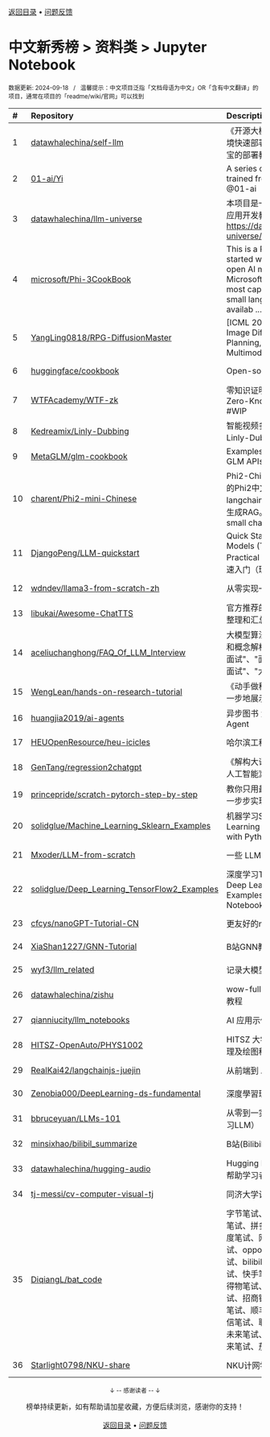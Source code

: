 <a href="https://gitee.com/GrowingGit/GitHub-Chinese-Top-Charts#github中文排行榜">返回目录</a> • <a href="/content/docs/feedback.md">问题反馈</a>

# 中文新秀榜 > 资料类 > Jupyter Notebook
<sub>数据更新: 2024-09-18&nbsp;&nbsp;&nbsp;/&nbsp;&nbsp;&nbsp;温馨提示：中文项目泛指「文档母语为中文」OR「含有中文翻译」的项目，通常在项目的「readme/wiki/官网」可以找到</sub>

|#|Repository|Description|Stars|Updated|Created|
|:-|:-|:-|:-|:-|:-|
|1|[datawhalechina/self-llm](https://github.com/datawhalechina/self-llm)|《开源大模型食用指南》基于Linux环境快速部署开源大模型，更适合中国宝宝的部署教程|7893|2024-08-31|2023-11-16|
|2|[01-ai/Yi](https://github.com/01-ai/Yi)|A series of large language models trained from scratch by developers @01-ai|7598|2024-09-06|2023-11-03|
|3|[datawhalechina/llm-universe](https://github.com/datawhalechina/llm-universe)|本项目是一个面向小白开发者的大模型应用开发教程，在线阅读地址：https://datawhalechina.github.io/llm-universe/|4364|2024-09-15|2023-10-29|
|4|[microsoft/Phi-3CookBook](https://github.com/microsoft/Phi-3CookBook)|This is a Phi-3 book for getting started with Phi-3. Phi-3, a family of open AI models developed by Microsoft. Phi-3 models are the most capable and cost-effective small language models (SLMs) availab ...|2232|2024-09-17|2024-05-07|
|5|[YangLing0818/RPG-DiffusionMaster](https://github.com/YangLing0818/RPG-DiffusionMaster)|[ICML 2024] Mastering Text-to-Image Diffusion: Recaptioning, Planning, and Generating with Multimodal LLMs (PRG)|1652|2024-09-06|2024-01-22|
|6|[huggingface/cookbook](https://github.com/huggingface/cookbook)|Open-source AI cookbook|1606|2024-09-13|2023-11-24|
|7|[WTFAcademy/WTF-zk](https://github.com/WTFAcademy/WTF-zk)|零知识证明入门教程。Comprehensive Zero-Knowledge Proofs Tutorial. #zk #WIP|1502|2024-09-13|2023-11-29|
|8|[Kedreamix/Linly-Dubbing](https://github.com/Kedreamix/Linly-Dubbing)|智能视频多语言AI配音/翻译工具 - Linly-Dubbing — “AI赋能，语言无界”|1409|2024-08-23|2024-08-08|
|9|[MetaGLM/glm-cookbook](https://github.com/MetaGLM/glm-cookbook)|Examples and guides for using the GLM APIs|725|2024-09-03|2024-01-22|
|10|[charent/Phi2-mini-Chinese](https://github.com/charent/Phi2-mini-Chinese)|Phi2-Chinese-0.2B 从0开始训练自己的Phi2中文小模型，支持接入langchain加载本地知识库做检索增强生成RAG。Training your own Phi2 small chat model from scratch.|467|2024-07-11|2023-12-22|
|11|[DjangoPeng/LLM-quickstart](https://github.com/DjangoPeng/LLM-quickstart)|Quick Start for Large Language Models (Theoretical Learning and Practical Fine-tuning) 大语言模型快速入门（理论学习与微调实战）|467|2024-08-27|2023-12-11|
|12|[wdndev/llama3-from-scratch-zh](https://github.com/wdndev/llama3-from-scratch-zh)|从零实现一个 llama3 中文版|447|2024-06-12|2024-05-23|
|13|[libukai/Awesome-ChatTTS](https://github.com/libukai/Awesome-ChatTTS)|官方推荐的 ChatTTS 最佳入门指南，整理和汇总了常见问题和相关资源|339|2024-06-19|2024-06-05|
|14|[aceliuchanghong/FAQ_Of_LLM_Interview](https://github.com/aceliuchanghong/FAQ_Of_LLM_Interview)|大模型算法岗面试题(含答案):常见问题和概念解析 "大模型面试题"、"算法岗面试"、"面试常见问题"、"大模型算法面试"、"大模型应用基础"|198|2024-07-31|2024-03-13|
|15|[WengLean/hands-on-research-tutorial](https://github.com/WengLean/hands-on-research-tutorial)|《动手做科研》面向科研初学者，一步一步地展示如何入门人工智能科研|170|2024-09-01|2024-05-07|
|16|[huangjia2019/ai-agents](https://github.com/huangjia2019/ai-agents)|异步图书 大模型应用开发 动手做AI Agent|151|2024-07-04|2024-05-10|
|17|[HEUOpenResource/heu-icicles](https://github.com/HEUOpenResource/heu-icicles)|哈尔滨工程大学课程攻略共享计划|132|2024-09-02|2024-04-13|
|18|[GenTang/regression2chatgpt](https://github.com/GenTang/regression2chatgpt)|《解构大语言模型：从线性回归到通用人工智能》配套代码|127|2024-09-15|2023-12-07|
|19|[princepride/scratch-pytorch-step-by-step](https://github.com/princepride/scratch-pytorch-step-by-step)|教你只用最基本的python语法和numpy一步步实现深度学习框架|117|2024-08-02|2024-01-02|
|20|[solidglue/Machine_Learning_Sklearn_Examples](https://github.com/solidglue/Machine_Learning_Sklearn_Examples)|机器学习Sklearn入门指南。Machine Learning Sklearn API and Examples with Python3 and Jupyter Notebook.|108|2024-05-20|2024-02-28|
|21|[Mxoder/LLM-from-scratch](https://github.com/Mxoder/LLM-from-scratch)|一些 LLM 方面的从零复现笔记|104|2024-06-09|2024-04-29|
|22|[solidglue/Deep_Learning_TensorFlow2_Examples](https://github.com/solidglue/Deep_Learning_TensorFlow2_Examples)|深度学习TensorFlow2入门指南。Deep Learning TensorFlow2  API and Examples with Python3 and Jupyter Notebook.|98|2024-05-20|2024-02-27|
|23|[cfcys/nanoGPT-Tutorial-CN](https://github.com/cfcys/nanoGPT-Tutorial-CN)|更友好的nanoGPT的中文教程|82|2024-05-17|2024-04-22|
|24|[XiaShan1227/GNN-Tutorial](https://github.com/XiaShan1227/GNN-Tutorial)|B站GNN教程资料|79|2024-09-05|2024-01-14|
|25|[wyf3/llm_related](https://github.com/wyf3/llm_related)|记录大模型相关的一些知识和方法|65|2024-09-08|2024-08-04|
|26|[datawhalechina/zishu](https://github.com/datawhalechina/zishu)|wow-fullstack，令人惊叹的全栈开发教程|63|2024-07-06|2023-12-28|
|27|[qianniucity/llm_notebooks](https://github.com/qianniucity/llm_notebooks)|AI 应用示例合集|61|2024-06-03|2024-04-25|
|28|[HITSZ-OpenAuto/PHYS1002](https://github.com/HITSZ-OpenAuto/PHYS1002)|HITSZ 大学物理实验 实验报告、数据处理及绘图程序等资料|49|2024-09-13|2023-10-02|
|29|[RealKai42/langchainjs-juejin](https://github.com/RealKai42/langchainjs-juejin)|从前端到 AI：langchain.js 入门和实战|47|2024-05-17|2024-04-25|
|30|[Zenobia000/DeepLearning-ds-fundamental](https://github.com/Zenobia000/DeepLearning-ds-fundamental)|深度學習理論程式大全|39|2024-07-25|2024-02-03|
|31|[bbruceyuan/LLMs-101](https://github.com/bbruceyuan/LLMs-101)|从零到一实现一个 miniLLM～（动手学习LLM）|39|2024-04-30|2023-10-06|
|32|[minsixhao/bilibil_summarize](https://github.com/minsixhao/bilibil_summarize)|B站(Bilibili)视频 AI总结摘要|30|2024-09-05|2024-02-25|
|33|[datawhalechina/hugging-audio](https://github.com/datawhalechina/hugging-audio)|Hugging Face Audio Course中文版，帮助学习者快速入门音频模态|28|2024-05-25|2023-12-18|
|34|[tj-messi/cv-computer-visual-tj](https://github.com/tj-messi/cv-computer-visual-tj)|同济大学计算机视觉实验室学习|26|2024-09-17|2024-08-03|
|35|[DiqiangL/bat_code](https://github.com/DiqiangL/bat_code)|字节笔试、腾讯笔试、阿里笔试、美团笔试、拼多多笔试、蚂蚁金服笔试、百度笔试、网易笔试、华为笔试、荣耀笔试、oppo笔试、小米笔试、小红书笔试、bilibili笔试、米哈游笔试、携程笔试、快手笔试、大疆笔试、滴滴笔试、得物笔试、科大讯飞笔试、shein笔试、招商银行笔试、深信服笔试、用友笔试、顺丰笔试、微众银行笔试、奇安信笔试、联想笔试、58同城笔试、图森未来笔试、富途笔试、去哪儿笔试、蔚来笔试、茄 ...|26|2024-09-06|2024-03-20|
|36|[Starlight0798/NKU-share](https://github.com/Starlight0798/NKU-share)|NKU计网学院各个课程作业|25|2024-04-09|2023-12-23|

<div align="center">
    <p><sub>↓ -- 感谢读者 -- ↓</sub></p>
    榜单持续更新，如有帮助请加星收藏，方便后续浏览，感谢你的支持！
</div>

<br/>

<div align="center"><a href="https://gitee.com/GrowingGit/GitHub-Chinese-Top-Charts#github中文排行榜">返回目录</a> • <a href="/content/docs/feedback.md">问题反馈</a></div>
